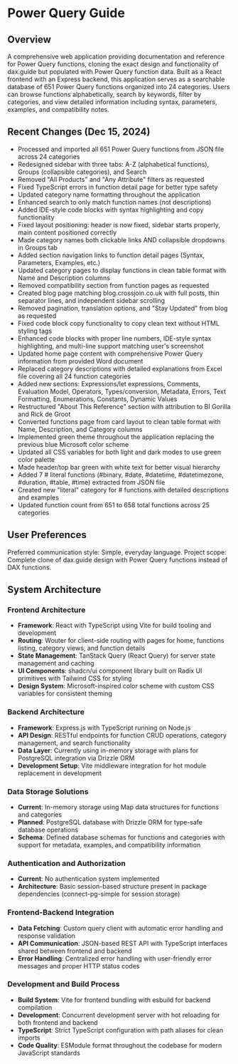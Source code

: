 # Power Query Guide

## Overview

A comprehensive web application providing documentation and reference for Power Query functions, cloning the exact design and functionality of dax.guide but populated with Power Query function data. Built as a React frontend with an Express backend, this application serves as a searchable database of 651 Power Query functions organized into 24 categories. Users can browse functions alphabetically, search by keywords, filter by categories, and view detailed information including syntax, parameters, examples, and compatibility notes.

## Recent Changes (Dec 15, 2024)

- Processed and imported all 651 Power Query functions from JSON file across 24 categories
- Redesigned sidebar with three tabs: A-Z (alphabetical functions), Groups (collapsible categories), and Search
- Removed "All Products" and "Any Attribute" filters as requested
- Fixed TypeScript errors in function detail page for better type safety
- Updated category name formatting throughout the application
- Enhanced search to only match function names (not descriptions)
- Added IDE-style code blocks with syntax highlighting and copy functionality
- Fixed layout positioning: header is now fixed, sidebar starts properly, main content positioned correctly
- Made category names both clickable links AND collapsible dropdowns in Groups tab
- Added section navigation links to function detail pages (Syntax, Parameters, Examples, etc.)
- Updated category pages to display functions in clean table format with Name and Description columns
- Removed compatibility section from function pages as requested
- Created blog page matching blog.crossjoin.co.uk with full posts, thin separator lines, and independent sidebar scrolling
- Removed pagination, translation options, and "Stay Updated" from blog as requested
- Fixed code block copy functionality to copy clean text without HTML styling tags
- Enhanced code blocks with proper line numbers, IDE-style syntax highlighting, and multi-line support matching user's screenshot
- Updated home page content with comprehensive Power Query information from provided Word document
- Replaced category descriptions with detailed explanations from Excel file covering all 24 function categories
- Added new sections: Expressions/let expressions, Comments, Evaluation Model, Operators, Types/conversion, Metadata, Errors, Text Formatting, Enumerations, Constants, Dynamic Values
- Restructured "About This Reference" section with attribution to BI Gorilla and Rick de Groot
- Converted functions page from card layout to clean table format with Name, Description, and Category columns
- Implemented green theme throughout the application replacing the previous blue Microsoft color scheme
- Updated all CSS variables for both light and dark modes to use green color palette
- Made header/top bar green with white text for better visual hierarchy
- Added 7 # literal functions (#binary, #date, #datetime, #datetimezone, #duration, #table, #time) extracted from JSON file
- Created new "literal" category for # functions with detailed descriptions and examples
- Updated function count from 651 to 658 total functions across 25 categories

## User Preferences

Preferred communication style: Simple, everyday language.
Project scope: Complete clone of dax.guide design with Power Query functions instead of DAX functions.

## System Architecture

### Frontend Architecture
- **Framework**: React with TypeScript using Vite for build tooling and development
- **Routing**: Wouter for client-side routing with pages for home, functions listing, category views, and function details
- **State Management**: TanStack Query (React Query) for server state management and caching
- **UI Components**: shadcn/ui component library built on Radix UI primitives with Tailwind CSS for styling
- **Design System**: Microsoft-inspired color scheme with custom CSS variables for consistent theming

### Backend Architecture
- **Framework**: Express.js with TypeScript running on Node.js
- **API Design**: RESTful endpoints for function CRUD operations, category management, and search functionality
- **Data Layer**: Currently using in-memory storage with plans for PostgreSQL integration via Drizzle ORM
- **Development Setup**: Vite middleware integration for hot module replacement in development

### Data Storage Solutions
- **Current**: In-memory storage using Map data structures for functions and categories
- **Planned**: PostgreSQL database with Drizzle ORM for type-safe database operations
- **Schema**: Defined database schemas for functions and categories with support for metadata, examples, and compatibility information

### Authentication and Authorization
- **Current**: No authentication system implemented
- **Architecture**: Basic session-based structure present in package dependencies (connect-pg-simple for session storage)

### Frontend-Backend Integration
- **Data Fetching**: Custom query client with automatic error handling and response validation
- **API Communication**: JSON-based REST API with TypeScript interfaces shared between frontend and backend
- **Error Handling**: Centralized error handling with user-friendly error messages and proper HTTP status codes

### Development and Build Process
- **Build System**: Vite for frontend bundling with esbuild for backend compilation
- **Development**: Concurrent development server with hot reloading for both frontend and backend
- **TypeScript**: Strict TypeScript configuration with path aliases for clean imports
- **Code Quality**: ESModule format throughout the codebase for modern JavaScript standards